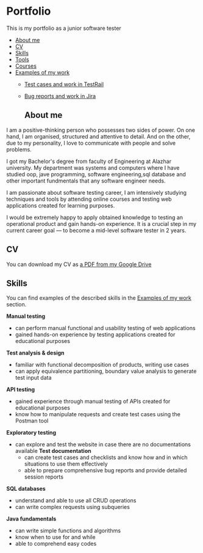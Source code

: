 # Portfolio
This is my portfolio as a junior software tester



- [About me](#about-me)
- [CV](#cv)
- [Skills](#skills)
- [Tools](#tools)
- [Courses](#courses)
- [Examples of my work](#examples-of-my-work)
  * [Test cases and work in TestRail](#test-cases-and-work-in-testrail)
  * [Bug reports and work in Jira](#bug-reports-and-work-in-jira)
 
    ## About me

I am a positive-thinking person who possesses two sides of power. On one hand, I am organised, structured and attentive to detail. And on the other, due to my personality, I love to communicate with people and solve problems.

I got my Bachelor's degree from faculty of Engineering at Alazhar university. My department was systems and computers where I have studied oop, jave programming, software engineering,sql database and other important fundmentals that any software engineer needs. 

 I am passionate about software testing career, I am intensively studying techniques and tools by attending online courses and testing web applications created for learning purposes.

I would be extremely happy to apply obtained knowledge to testing an operational product and gain hands-on experience. It is a crucial step in my current career goal — to become a mid-level software tester in 2 years.

## CV
You can download my CV as [a PDF from my Google Drive](https://drive.google.com/file/d/15AQtTHOWdpMgE7arHVDiLkDG4CeYsZUc/view?usp=sharing)

## Skills

You can find examples of the described skills in the [Examples of my work](#examples-of-my-work) section.

__Manual testing__
  * can perform manual functional and usability testing of web applications
  * gained hands-on experience by testing applications created for educational purposes

__Test analysis & design__
  * familiar with functional decomposition of products, writing use cases
  * can apply equivalence partitioning, boundary value analysis to generate test input data

__API testing__
  * gained experience through manual testing of APIs created for educational purposes
  * know how to manipulate requests and create test cases using the Postman tool

__Exploratory testing__
* can explore and test the website in case there are no documentations available
__Test documentation__
  * can create test cases and checklists and know how and in which situations to use them effectively
  * able to prepare comprehensive bug reports and provide detailed session reports

__SQL databases__
  * understand and able to use all CRUD operations
  * can write complex requests using subqueries

__Java fundamentals__
  * can write simple functions and algorithms
  * know when to use for and while
  * able to comprehend easy codes
